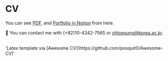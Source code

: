 # CV

You can see [PDF](https://raw.githubusercontent.com/chloesung/CV/master/Youji_s_CV.pdf), and [Portfolio in Notion](https://www.notion.so/Youji-s-Portfolio-13e4ce6b03da4e9cbacb63ae6f75858e) from here.

💬 You can contact me with (+82)10-4242-7565 or chloesung@korea.ac.kr.  

<br>
'Latex template via [Awesome CV](https://github.com/posquit0/Awesome-CV)'
